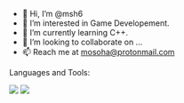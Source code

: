 - 👋 Hi, I’m @msh6
- 👀 I’m interested in Game Developement.
- 🌱 I’m currently learning C++.
- 💞️ I’m looking to collaborate on ...
- 📫 Reach me at mosoha@protonmail.com

Languages and Tools:

<img src="https://cdn.jsdelivr.net/gh/devicons/devicon/icons/cplusplus/cplusplus-original.svg" /> <img src="https://cdn.jsdelivr.net/gh/devicons/devicon/icons/cplusplus/cplusplus-original.svg" />



<!---
msh6/msh6 is a ✨ special ✨ repository because its `README.md` (this file) appears on your GitHub profile.
You can click the Preview link to take a look at your changes.
--->
